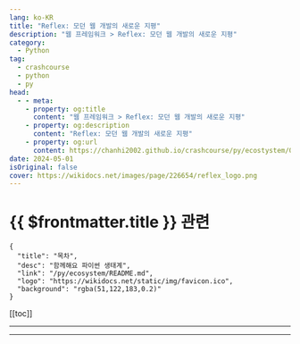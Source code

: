 ```yaml
---
lang: ko-KR
title: "Reflex: 모던 웹 개발의 새로운 지평"
description: "웹 프레임워크 > Reflex: 모던 웹 개발의 새로운 지평"
category:
  - Python
tag: 
  - crashcourse
  - python
  - py
head:
  - - meta:
    - property: og:title
      content: "웹 프레임워크 > Reflex: 모던 웹 개발의 새로운 지평"
    - property: og:description
      content: "Reflex: 모던 웹 개발의 새로운 지평"
    - property: og:url
      content: https://chanhi2002.github.io/crashcourse/py/ecostystem/06/web-framework/reflex.html
date: 2024-05-01
isOriginal: false
cover: https://wikidocs.net/images/page/226654/reflex_logo.png
---
```


# {{ $frontmatter.title }} 관련

```component VPCard
{
  "title": "목차",
  "desc": "함께해요 파이썬 생태계",
  "link": "/py/ecosystem/README.md",
  "logo": "https://wikidocs.net/static/img/favicon.ico",
  "background": "rgba(51,122,183,0.2)"
}
```

[[toc]]

---

<SiteInfo
  name="Reflex: 모던 웹 개발의 새로운 지평 | WikiDocs"
  desc="함께해요 파이썬 생태계"
  url="https://wikidocs.net/226654"
  logo="https://wikidocs.net/static/img/favicon.ico"
  preview="https://wikidocs.net/images/page/226654/reflex_logo.png"/>

<!-- TODO: 작성 -->

---
